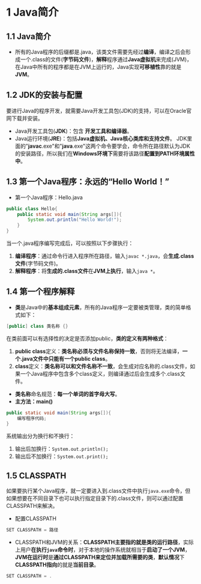 # 1 Java简介

## 1.1 Java简介
* 所有的Java程序的后缀都是.java，该类文件需要先经过**编译**，编译之后会形成一个.class的文件(**字节码文件**)，**解释**程序通过**Java虚拟机**来完成(JVM)，在Java中所有的程序都是在JVM上运行的，Java实现**可移植性**靠的就是**JVM**。

## 1.2 JDK的安装与配置
要进行Java的程序开发，就需要Java开发工具包(JDK)的支持，可以在Oracle官网下载并安装。
* Java开发工具包(**JDK**)：包含     **开发工具和编译器**。
* Java运行环境(**JRE**)：包括**Java虚拟机、Java核心类库和支持文件**。
JDK里面的"**javac**.exe"和"**java**.exe"这两个命令要学会，命令所在路径默认为JDK的安装路径，所以我们在**Windows环境下**需要将该路径**配置到PATH环境属性中**。

## 1.3 第一个Java程序：永远的“Hello World！”
* 第一个Java程序：Hello.java
```java
public class Hello{
    public static void main(String args[]){
        System.out.println("Hello World!");
    }
}
```
当一个.java程序编写完成后，可以按照以下步骤执行：
1. **编译程序**：通过命令行进入程序所在路径，输入`javac *.java`，会**生成.class文件**(字节码文件)。
2. **解释程序**：将**生成的.class文件**在**JVM上执行**，输入`java *`。

## 1.4 第一个程序解释
* **类**是Java中的**基本组成元素**，所有的Java程序一定要被类管理，类的简单格式如下：
```java
[public] class 类名称 {}
```
在类前面可以有选择性的决定是否添加public，**类的定义有两种格式**：
1. **public class**定义：**类名称必须与文件名称保持一致**，否则将无法编译，**一个.java文件中只能有一个public class**。
2. **class**定义：**类名称可以和文件名称不一致**，会生成对应名称的.class文件，如果一个Java程序中包含多个class定义，则编译通过后会生成多个.class文件。
* **类名称**命名规范：**每一个单词的首字母大写**。
* **主方法：main()**
```java
public static void main(String args[]){
    编写程序代码;
}
```
系统输出分为换行和不换行：
1. 输出后加换行：`System.out.println();`
2. 输出后不加换行：`System.out.print();`

## 1.5 CLASSPATH
如果要执行某个Java程序，就一定要进入到.class文件中执行`java.exe`命令，但如果想要在不同目录下也可以执行指定目录下的.class文件，则可以通过配置CLASSPATH来解决。
* 配置CLASSPATH
```java
SET CLASSPATH = 路径
```
* CLASSPATH和JVM的关系：**CLASSPATH主要指的就是类的运行路径**，实际上用户**在执行`java`命令时**，对于本地的操作系统就相当于**启动了一个JVM**，**JVM在运行时**是**通过CLASSPATH来定位并加载所需要的类**，**默认情况**下**CLASSPATH指向**的就是**当前目录**。
```java
SET CLASSPATH = .
```